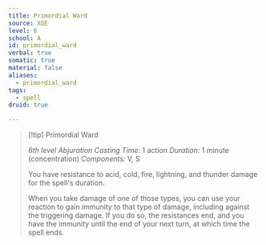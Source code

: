 ```yaml
---
title: Primordial Ward
source: XGE
level: 6
school: A
id: primordial_ward
verbal: true
somatic: true
material: false
aliases:
  - primordial_ward
tags:
  - spell
druid: true

---
```

>[!tip] Primordial Ward
>
> *6th level Abjuration*
> *Casting Time:* 1 action
> *Duration:* 1 minute (concentration)
> *Components:* V, S
>
>You have resistance to acid, cold, fire, lightning, and thunder damage for the spell's duration.
>
>When you take damage of one of those types, you can use your reaction to gain immunity to that type of damage, including against the triggering damage. If you do so, the resistances end, and you have the immunity until the end of your next turn, at which time the spell ends.
>

